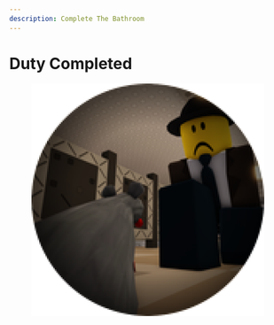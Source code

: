 ```yaml
---
description: Complete The Bathroom
---
```


# Duty Completed

<figure><img src="../.gitbook/assets/image (7).png" alt=""><figcaption></figcaption></figure>
